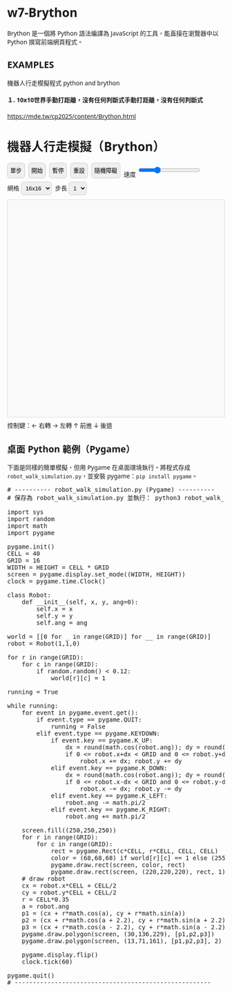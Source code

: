# w7-Brython
Brython 是一個將 Python 語法編譯為 JavaScript 的工具，能直接在瀏覽器中以 Python 撰寫前端網頁程式。
## EXAMPLES
機器人行走模擬程式 python and brython

#### １. 10x10世界手動打距離，沒有任何判斷式手動打距離，沒有任何判斷式

https://mde.tw/cp2025/content/Brython.html


<!--
File: robot_walk_simulation.html
Contains a Brython-based robot walking simulation (single-file).
Below the HTML there's also a complete Python (Pygame) script included in a code block for desktop use.

Instructions:
- For the Brython demo: open this HTML file in a modern browser (double-click). It uses the Brython CDN.
- For the Pygame script: save the Python code below to robot_walk_simulation.py and run `python3 robot_walk_simulation.py` (requires `pygame`)
-->

<!doctype html>
<html lang="zh-Hant">
<head>
  <meta charset="utf-8" />
  <meta name="viewport" content="width=device-width,initial-scale=1" />
  <title>機器人行走模擬 (Brython)</title>
  <style>
    body{font-family:system-ui, -apple-system, 'Segoe UI', Roboto, 'Noto Sans CJK TC', sans-serif; padding:12px}
    #controls{display:flex;gap:8px;flex-wrap:wrap;margin-bottom:10px}
    button, select, input[type=range]{padding:6px;border-radius:6px;border:1px solid #ccc}
    canvas{background:#fafafa;border:1px solid #ddd;display:block}
    .legend{margin-top:8px}
  </style>
  <script src="https://cdn.jsdelivr.net/npm/brython@3.10.12/brython.min.js"></script>
  <script src="https://cdn.jsdelivr.net/npm/brython@3.10.12/brython_stdlib.js"></script>
</head>
<body onload="brython()">
  <h1>機器人行走模擬（Brython）</h1>
  <div id="controls">
    <button id="step">單步</button>
    <button id="run">開始</button>
    <button id="pause">暫停</button>
    <button id="reset">重設</button>
    <button id="randobs">隨機障礙</button>
    <label>速度 <input id="speed" type="range" min="50" max="1000" step="50" value="300"></label>
    <label>網格 <select id="gridSize"><option value="10">10x10</option><option value="16" selected>16x16</option><option value="20">20x20</option></select></label>
    <label>步長 <select id="stepSize"><option value="1" selected>1</option><option value="2">2</option></select></label>
  </div>
  <canvas id="canvas" width="640" height="640"></canvas>
  <div class="legend">控制鍵：← 右轉  →  左轉  ↑ 前進  ↓ 後退</div>

  <script type="text/python">
from browser import document, html, timer, window
import math, random

canvas = document['canvas']
ctx = canvas.getContext('2d')

# Simulation state
class Robot:
    def __init__(self, x, y, angle=0):
        self.x = x
        self.y = y
        self.angle = angle  # radians, 0 = right

class World:
    def __init__(self, rows=16, cols=16):
        self.rows = rows
        self.cols = cols
        self.grid = [[0 for _ in range(cols)] for __ in range(rows)]

    def random_obstacles(self, density=0.12):
        for r in range(self.rows):
            for c in range(self.cols):
                self.grid[r][c] = 1 if random.random() < density else 0

    def clear(self):
        self.grid = [[0 for _ in range(self.cols)] for __ in range(self.rows)]

# Default
grid_size_select = document['gridSize']
step_size_select = document['stepSize']
speed_input = document['speed']

CELL = 40
padding = 2

# create world & robot
world = World(rows=int(grid_size_select.value), cols=int(grid_size_select.value))
robot = Robot(x=1, y=1, angle=0)

running = False
interval_id = None

# Draw functions

def resize_canvas():
    n = world.rows
    canvas.width = canvas.height = n * CELL


def draw():
    ctx.clearRect(0, 0, canvas.width, canvas.height)
    # grid
    for r in range(world.rows):
        for c in range(world.cols):
            x = c*CELL
            y = r*CELL
            ctx.beginPath()
            ctx.rect(x+padding, y+padding, CELL-2*padding, CELL-2*padding)
            if world.grid[r][c] == 1:
                ctx.fillStyle = '#444'
                ctx.fill()
            else:
                ctx.fillStyle = '#fff'
                ctx.fill()
            ctx.strokeStyle = '#ddd'
            ctx.stroke()
    # robot
    draw_robot()


def grid_to_pixel(cx, cy):
    return cx*CELL + CELL/2, cy*CELL + CELL/2


def draw_robot():
    px, py = grid_to_pixel(robot.x, robot.y)
    r = CELL*0.35
    # triangle pointing at angle
    a = robot.angle
    p1 = (px + r*math.cos(a), py + r*math.sin(a))
    p2 = (px + r*math.cos(a + 2.2), py + r*math.sin(a + 2.2))
    p3 = (px + r*math.cos(a - 2.2), py + r*math.sin(a - 2.2))
    ctx.beginPath()
    ctx.moveTo(p1[0], p1[1])
    ctx.lineTo(p2[0], p2[1])
    ctx.lineTo(p3[0], p3[1])
    ctx.closePath()
    ctx.fillStyle = '#1e88e5'
    ctx.fill()
    ctx.strokeStyle = '#0d47a1'
    ctx.stroke()

# Movement and collision

def can_move_to(x, y):
    if x < 0 or y < 0 or x >= world.cols or y >= world.rows:
        return False
    return world.grid[y][x] == 0


def move_forward(steps=1):
    dx = round(math.cos(robot.angle))
    dy = round(math.sin(robot.angle))
    for _ in range(steps):
        nx = robot.x + dx
        ny = robot.y + dy
        if can_move_to(nx, ny):
            robot.x = nx
            robot.y = ny
        else:
            break


def move_backward(steps=1):
    dx = round(math.cos(robot.angle))
    dy = round(math.sin(robot.angle))
    for _ in range(steps):
        nx = robot.x - dx
        ny = robot.y - dy
        if can_move_to(nx, ny):
            robot.x = nx
            robot.y = ny
        else:
            break


def turn_left():
    robot.angle -= math.pi/2


def turn_right():
    robot.angle += math.pi/2

# Buttons callbacks

def step_callback(ev=None):
    s = int(step_size_select.value)
    move_forward(s)
    draw()


def run_loop():
    # single tick
    s = int(step_size_select.value)
    move_forward(s)
    draw()


def start_run(ev=None):
    global running, interval_id
    if running:
        return
    running = True
    ms = int(speed_input.value)
    interval_id = timer.set_interval(run_loop, ms)


def pause_run(ev=None):
    global running, interval_id
    if not running:
        return
    running = False
    if interval_id:
        timer.clear_interval(interval_id)
        interval_id = None


def reset(ev=None):
    pause_run()
    world.clear()
    # place robot at 1,1
    robot.x, robot.y = 1, 1
    robot.angle = 0
    draw()


def randobs(ev=None):
    world.random_obstacles(density=0.16)
    # ensure robot's cell is free
    if robot.y < world.rows and robot.x < world.cols:
        world.grid[robot.y][robot.x] = 0
    draw()

# keyboard

def keydown(ev):
    k = ev.key
    if k == 'ArrowUp':
        move_forward(int(step_size_select.value))
    elif k == 'ArrowDown':
        move_backward(int(step_size_select.value))
    elif k == 'ArrowLeft':
        turn_left()
    elif k == 'ArrowRight':
        turn_right()
    draw()

# wire up

document['step'].bind('click', step_callback)
document['run'].bind('click', start_run)
document['pause'].bind('click', pause_run)
document['reset'].bind('click', reset)
document['randobs'].bind('click', randobs)
document.bind('keydown', keydown)

def grid_change(ev):
    rows = int(grid_size_select.value)
    world.__init__(rows=rows, cols=rows)
    resize_canvas()
    reset()

grid_size_select.bind('change', grid_change)

# initial setup
resize_canvas()
world.clear()
# place robot in center-ish
robot.x = 1
robot.y = 1
robot.angle = 0
randobs()
draw()

  </script>

  <h2>桌面 Python 範例（Pygame）</h2>
  <p>下面是同樣的簡單模擬，但用 Pygame 在桌面環境執行。將程式存成 <code>robot_walk_simulation.py</code>，並安裝 pygame：<code>pip install pygame</code>。</p>

  <pre>
# ---------- robot_walk_simulation.py (Pygame) ----------
# 保存為 robot_walk_simulation.py 並執行： python3 robot_walk_simulation.py

import sys
import random
import math
import pygame

pygame.init()
CELL = 40
GRID = 16
WIDTH = HEIGHT = CELL * GRID
screen = pygame.display.set_mode((WIDTH, HEIGHT))
clock = pygame.time.Clock()

class Robot:
    def __init__(self, x, y, ang=0):
        self.x = x
        self.y = y
        self.ang = ang

world = [[0 for _ in range(GRID)] for __ in range(GRID)]
robot = Robot(1,1,0)

for r in range(GRID):
    for c in range(GRID):
        if random.random() < 0.12:
            world[r][c] = 1

running = True

while running:
    for event in pygame.event.get():
        if event.type == pygame.QUIT:
            running = False
        elif event.type == pygame.KEYDOWN:
            if event.key == pygame.K_UP:
                dx = round(math.cos(robot.ang)); dy = round(math.sin(robot.ang))
                if 0 <= robot.x+dx < GRID and 0 <= robot.y+dy < GRID and world[robot.y+dy][robot.x+dx] == 0:
                    robot.x += dx; robot.y += dy
            elif event.key == pygame.K_DOWN:
                dx = round(math.cos(robot.ang)); dy = round(math.sin(robot.ang))
                if 0 <= robot.x-dx < GRID and 0 <= robot.y-dy < GRID and world[robot.y-dy][robot.x-dx] == 0:
                    robot.x -= dx; robot.y -= dy
            elif event.key == pygame.K_LEFT:
                robot.ang -= math.pi/2
            elif event.key == pygame.K_RIGHT:
                robot.ang += math.pi/2

    screen.fill((250,250,250))
    for r in range(GRID):
        for c in range(GRID):
            rect = pygame.Rect(c*CELL, r*CELL, CELL, CELL)
            color = (68,68,68) if world[r][c] == 1 else (255,255,255)
            pygame.draw.rect(screen, color, rect)
            pygame.draw.rect(screen, (220,220,220), rect, 1)
    # draw robot
    cx = robot.x*CELL + CELL/2
    cy = robot.y*CELL + CELL/2
    r = CELL*0.35
    a = robot.ang
    p1 = (cx + r*math.cos(a), cy + r*math.sin(a))
    p2 = (cx + r*math.cos(a + 2.2), cy + r*math.sin(a + 2.2))
    p3 = (cx + r*math.cos(a - 2.2), cy + r*math.sin(a - 2.2))
    pygame.draw.polygon(screen, (30,136,229), [p1,p2,p3])
    pygame.draw.polygon(screen, (13,71,161), [p1,p2,p3], 2)

    pygame.display.flip()
    clock.tick(60)

pygame.quit()
# ------------------------------------------------------
  </pre>

</body>
</html>

